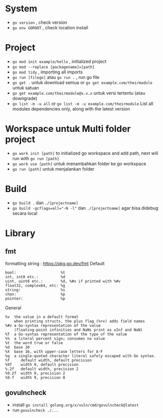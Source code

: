 
# System
- `go version` , check version
- `go env GOROOT` , check location install

# Project
- `go mod init example/hello` , initialized project
- `go mod --replace [packagename]=[path]`
- `go mod tidy`  , importing all imports
- `go run [filego]` atau `go run .` , run go file
- `go get .` untuk download semua or `go get example.com/theirmodule` untuk satuan
- `go get example.com/theirmodule@x.x.x` untuk versi tertentu (atau downgrade)
- `go list -m -u all` or `go list -m -u example.com/theirmodule`  List all modules dependencies only, along with the latest version

# Workspace untuk Multi folder project
- `go work init [path]` to initialized go workspace and add path, next will run with `go run [path]`
- `go work use [path]` untuk menambahkan folder ke go workspace
- `go run [path]` untuk menjalankan folder

# Build
- `go build .` dan `./[projectname]`
- `go build -gcflags=all="-N -l"` dan `./[projectname]` agar bisa didebug secara local 

# Library

## fmt
formatting string : https://pkg.go.dev/fmt
Default
```
bool:                    %t
int, int8 etc.:          %d
uint, uint8 etc.:        %d, %#x if printed with %#v
float32, complex64, etc: %g
string:                  %s
chan:                    %p
pointer:                 %p
```
General
```
%v	the value in a default format
	when printing structs, the plus flag (%+v) adds field names
%#v	a Go-syntax representation of the value
	(floating-point infinities and NaNs print as ±Inf and NaN)
%T	a Go-syntax representation of the type of the value
%%	a literal percent sign; consumes no value
%t	the word true or false
%d	base 10
%X	base 16, with upper-case letters for A-F
%q	a single-quoted character literal safely escaped with Go syntax.
%f     default width, default precision
%9f    width 9, default precision
%.2f   default width, precision 2
%9.2f  width 9, precision 2
%9.f   width 9, precision 0
```

## govulncheck
- install `go install golang.org/x/vuln/cmd/govulncheck@latest`
- run `govulncheck ./...`
